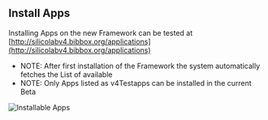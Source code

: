 ## Install Apps

Installing Apps on the new Framework can be tested at [http://silicolabv4.bibbox.org/applications](http://silicolabv4.bibbox.org/applications)

* NOTE: After first installation of the Framework the system automatically fetches the List of available
* NOTE: Only Apps listed as v4Testapps can be installed in the current Beta

![Installable Apps](images/v4_install_testapps.png)
